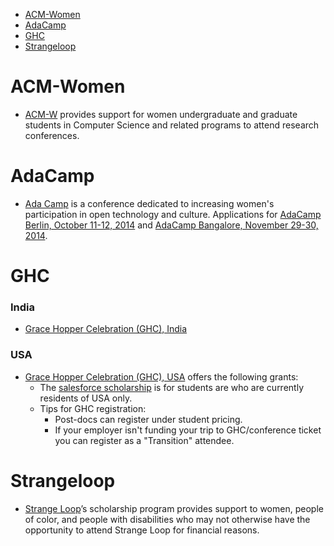 - [ACM-Women](#acm-women)
- [AdaCamp](#adacamp)
- [GHC](#ghc)
- [Strangeloop](#strangeloop)


# ACM-Women
- [ACM-W](http://women.acm.org/scholarship) provides support for women undergraduate and graduate students in Computer Science and related programs to attend research conferences.
   
# AdaCamp
- [Ada Camp](http://adacamp.org/) is a conference dedicated to increasing women's participation in open technology and culture. Applications for [AdaCamp Berlin, October 11-12, 2014](http://berlin.adacamp.org/apply/) and [AdaCamp Bangalore, November 29-30, 2014](http://bangalore.adacamp.org/apply/).


# GHC
### India
- [Grace Hopper Celebration (GHC), India](http://gracehopper.org.in/)

### USA
- [Grace Hopper Celebration (GHC), USA](http://gracehopper.org/) offers the following grants: 
   - The [salesforce scholarship](http://gracehopper.salesforceux.com) is for students are who are currently residents of USA only.
   - Tips for GHC registration:
        - Post-docs can register under student pricing.
        - If your employer isn't funding your trip to GHC/conference ticket you can register as a "Transition" attendee.


# Strangeloop
- [Strange Loop](https://thestrangeloop.com/attendees/diversity-scholarships)’s scholarship program provides support to women, people of color, and people with disabilities who may not otherwise have the opportunity to attend Strange Loop for financial reasons.



